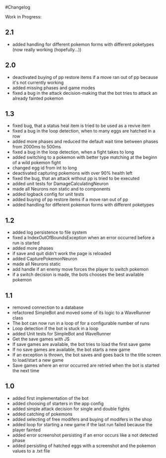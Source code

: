#Changelog

Work in Progress:

## 2.1
- added handling for different pokemon forms with different poketypes (now really working (hopefully...))

## 2.0
- deactivated buying of pp restore items if a move ran out of pp because it's not currently working
- added missing phases and game modes
- fixed a bug in the attack decision-making that the bot tries to attack an already fainted pokemon

## 1.3
- fixed bug, that a status heal item is tried to be used as a revive item
- fixed a bug in the loop detection, when to many eggs are hatched in a row
- added more phases and reduced the default wait time between phases from 2000ms to 500ms
- fixed a bug in the loop detection, when a fight takes to long
- added switching to a pokemon with better type matching at the beginn of a wild pokemon fight
- changed egg id from int to long
- deactivated capturing pokemons with over 90% health left
- fixed the bug, that an attack without pp is tried to be executed
- added unit tests for DamageCalculatingNeuron
- made all Neurons non static and to components
- added logback config for unit tests
- added buying of pp restore items if a move ran out of pp
- added handling for different pokemon forms with different poketypes

## 1.2
- added log persistence to file system
- fixed a IndexOutOfBoundsException when an error occurred before a run is started
- added more phases
- if save and quit didn't work the page is reloaded
- added CapturePokemonNeuron
- made all Neurons static
- add handle if an enemy move forces the player to switch pokemon
- if a switch decision is made, the bots chooses the best available pokemon

## 1.1
- removed connection to a database
- refactored SimpleBot and moved some of its logic to a WaveRunner class
- The bot can now run in a loop of for a configurable number of runs
- Loop detection if the bot is stuck in a loop
- added Unit tests for SimpleBot and WaveRunner
- Get the save games with JS
- If save games are available, the bot tries to load the first save game
- If no save games are available, the bot starts a new game
- If an exception is thrown, the bot saves and goes back to the title screen to load/start a new game
- Save games where an error occurred are retried when the bot is started the next time

## 1.0
- added first implementation of the bot
- added choosing of starters in the app config
- added simple attack decision for single and double fights
- added catching of pokemons
- added selecting of free modifers and buying of modifers in the shop
- added loop for starting a new game if the last run failed because the player fainted
- added error screenshot persisting if an error occurs like a not detected phase
- added persisting of hatched eggs with a screenshot and the pokemon values to a .txt file